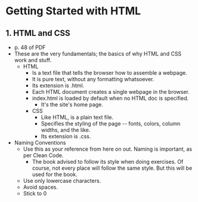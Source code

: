 # Getting Started with HTML
## 1. HTML and CSS
- p. 48 of PDF
- These are the very fundamentals; the basics of why HTML and CSS work and stuff.
	- HTML
		- Is a text file that tells the browser how to assemble a webpage.
		- It is pure text, without any formatting whatsoever.
		- Its extension is .html.
		- Each HTML document creates a single webpage in the browser.
		- index.html is loaded by default when no HTML doc is specified.
			- It's the site's home page.
		- CSS
			- Like HTML, is a plain text file.
			- Specifies the styling of the page -- fonts, colors, column widths, and the like.
			- Its extension is .css.
- Naming Conventions
	- Use this as your reference from here on out. Naming is important, as per Clean Code.
		- The book advised to follow its style when doing exercises. Of course, not every place will follow the same style. But this will be used for the book.
	- Use only lowercase characters.
	- Avoid spaces.
	- Stick to 0